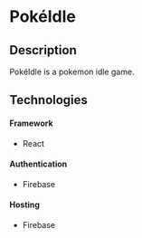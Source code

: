# PokéIdle

## Description
PokéIdle is a pokemon idle game.

## Technologies
#### Framework
- React
#### Authentication
- Firebase
#### Hosting
- Firebase
